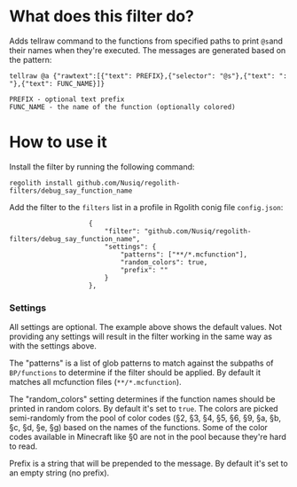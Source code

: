 # What does this filter do?
Adds tellraw command to the functions from specified paths to print `@s`and
their names when they're executed. The messages are generated based on the
pattern:
```
tellraw @a {"rawtext":[{"text": PREFIX},{"selector": "@s"},{"text": ": "},{"text": FUNC_NAME}]}

PREFIX - optional text prefix
FUNC_NAME - the name of the function (optionally colored)
```

# How to use it
Install the filter by running the following command:
```
regolith install github.com/Nusiq/regolith-filters/debug_say_function_name
```

Add the filter to the `filters` list in a profile in Rgolith conig file
`config.json`:
```
                    {
                        "filter": "github.com/Nusiq/regolith-filters/debug_say_function_name",
                        "settings": {
                            "patterns": ["**/*.mcfunction"],
                            "random_colors": true,
                            "prefix": ""
                        }
                    },
```

### Settings
All settings are optional. The example above shows the default values. Not
providing any settings will result in the filter working in the same way as
with the settings above.

The "patterns" is a list of glob patterns to match against the subpaths of
`BP/functions` to determine if the filter should be applied. By default it
matches all mcfunction files (`**/*.mcfunction`).

The "random_colors" setting determines if the function names should be printed
in random colors. By default it's set to `true`. The colors are picked
semi-randomly from the pool of color codes (§2, §3, §4, §5, §6, §9, §a, §b,
§c, §d, §e, §g) based on the names of the functions. Some of the color codes
available in Minecraft like §0 are not in the pool because they're hard to
read.

Prefix is a string that will be prepended to the message. By default it's set
to an empty string (no prefix).
